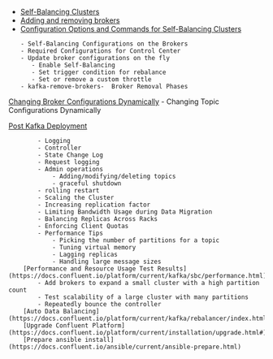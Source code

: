 


- [Self-Balancing Clusters](https://docs.confluent.io/platform/current/kafka/sbc/index.html)
- [Adding and removing brokers](https://docs.confluent.io/platform/current/kafka/sbc/sbc-tutorial.html)
- [Configuration Options and Commands for Self-Balancing Clusters](https://docs.confluent.io/platform/current/kafka/sbc/configuration_options.html)
     ```
    - Self-Balancing Configurations on the Brokers
    - Required Configurations for Control Center
    - Update broker configurations on the fly
        - Enable Self-Balancing
        - Set trigger condition for rebalance
        - Set or remove a custom throttle
    - kafka-remove-brokers-  Broker Removal Phases
    ```

[Changing Broker Configurations Dynamically](https://docs.confluent.io/platform/current/kafka/dynamic-config.html#)
        - Changing Topic Configurations Dynamically

[Post Kafka Deployment](https://docs.confluent.io/platform/current/kafka/post-deployment.html)
```
        - Logging
        - Controller
        - State Change Log
        - Request logging
        - Admin operations
            - Adding/modifying/deleting topics
            - graceful shutdown
        - rolling restart 
        - Scaling the Cluster
        - Increasing replication factor
        - Limiting Bandwidth Usage during Data Migration
        - Balancing Replicas Across Racks
        - Enforcing Client Quotas
        - Performance Tips
            - Picking the number of partitions for a topic
            - Tuning virtual memory
            - Lagging replicas
            - Handling large message sizes
    [Performance and Resource Usage Test Results](https://docs.confluent.io/platform/current/kafka/sbc/performance.html)
        - Add brokers to expand a small cluster with a high partition count
        - Test scalability of a large cluster with many partitions
        - Repeatedly bounce the controller
    [Auto Data Balancing](https://docs.confluent.io/platform/current/kafka/rebalancer/index.html)
    [Upgrade Confluent Platform](https://docs.confluent.io/platform/current/installation/upgrade.html#)
    [Prepare ansible install](https://docs.confluent.io/ansible/current/ansible-prepare.html)
   ``` 

